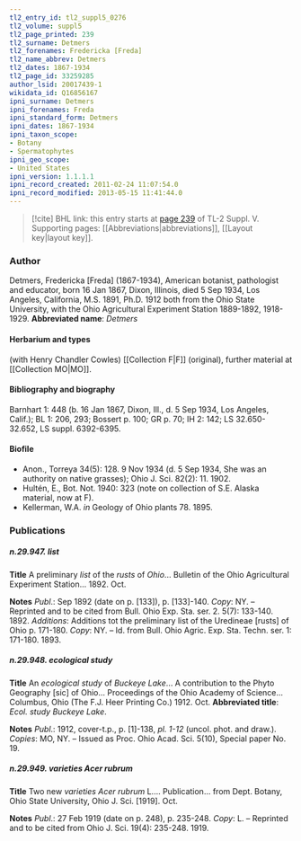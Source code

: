 ```yaml
---
tl2_entry_id: tl2_suppl5_0276
tl2_volume: suppl5
tl2_page_printed: 239
tl2_surname: Detmers
tl2_forenames: Fredericka [Freda]
tl2_name_abbrev: Detmers
tl2_dates: 1867-1934
tl2_page_id: 33259285
author_lsid: 20017439-1
wikidata_id: Q16856167
ipni_surname: Detmers
ipni_forenames: Freda
ipni_standard_form: Detmers
ipni_dates: 1867-1934
ipni_taxon_scope: 
- Botany
- Spermatophytes
ipni_geo_scope: 
- United States
ipni_version: 1.1.1.1
ipni_record_created: 2011-02-24 11:07:54.0
ipni_record_modified: 2013-05-15 11:41:44.0
---
```



> [!cite] BHL link: this entry starts at [page 239](https://www.biodiversitylibrary.org/page/33259285) of TL-2 Suppl. V.
> Supporting pages: [[Abbreviations|abbreviations]], [[Layout key|layout key]].

### Author

Detmers, Fredericka \[Freda\] (1867-1934), American botanist, pathologist and educator, born 16 Jan 1867, Dixon, Illinois, died 5 Sep 1934, Los Angeles, California, M.S. 1891, Ph.D. 1912 both from the Ohio State University, with the Ohio Agricultural Experiment Station 1889-1892, 1918-1929. 
**Abbreviated name**: *Detmers*

#### Herbarium and types

(with Henry Chandler Cowles) [[Collection F|F]] (original), further material at [[Collection MO|MO]].

#### Bibliography and biography

Barnhart 1: 448 (b. 16 Jan 1867, Dixon, Ill., d. 5 Sep 1934, Los Angeles, Calif.); BL 1: 206, 293; Bossert p. 100; GR p. 70; IH 2: 142; LS 32.650-32.652, LS suppl. 6392-6395.

#### Biofile

- Anon., Torreya 34(5): 128. 9 Nov 1934 (d. 5 Sep 1934, She was an authority on native grasses); Ohio J. Sci. 82(2): 11. 1902.
- Hultén, E., Bot. Not. 1940: 323 (note on collection of S.E. Alaska material, now at F).
- Kellerman, W.A. *in* Geology of Ohio plants 78. 1895.

### Publications

##### n.29.947. list

**Title**
A preliminary *list* of the *rusts* of *Ohio*... Bulletin of the Ohio Agricultural Experiment Station... 1892. Oct.

**Notes**
*Publ*.: Sep 1892 (date on p. \[133\]), p. \[133\]-140. *Copy*: NY. – Reprinted and to be cited from Bull. Ohio Exp. Sta. ser. 2. 5(7): 133-140. 1892.
*Additions*: Additions tot the preliminary list of the Uredineae \[rusts\] of Ohio p. 171-180.
*Copy*: NY. – Id. from Bull. Ohio Agric. Exp. Sta. Techn. ser. 1: 171-180. 1893.

##### n.29.948. ecological study

**Title**
An *ecological study* of *Buckeye Lake*... A contribution to the Phyto Geography \[sic\] of Ohio... Proceedings of the Ohio Academy of Science... Columbus, Ohio (The F.J. Heer Printing Co.) 1912. Oct.
**Abbreviated title**: *Ecol. study Buckeye Lake*.

**Notes**
*Publ*.: 1912, cover-t.p., p. \[1\]-138, *pl. 1-12* (uncol. phot. and draw.). *Copies*: MO, NY. – Issued as Proc. Ohio Acad. Sci. 5(10), Special paper No. 19.

##### n.29.949. varieties Acer rubrum

**Title**
Two new *varieties Acer rubrum* L.... Publication... from Dept. Botany, Ohio State University, Ohio J. Sci. \[1919\]. Oct.

**Notes**
*Publ*.: 27 Feb 1919 (date on p. 248), p. 235-248. *Copy*: L. – Reprinted and to be cited from Ohio J. Sci. 19(4): 235-248. 1919.


